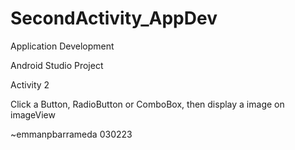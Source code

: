 # SecondActivity_AppDev

Application Development

Android Studio Project

Activity 2

Click a Button, RadioButton or ComboBox, then display a image on imageView


~emmanpbarrameda
030223
